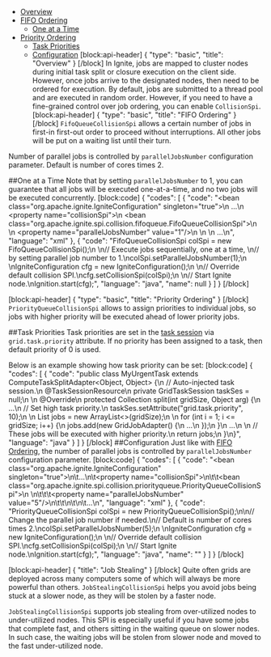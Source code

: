 * [Overview](#overview)
* [FIFO Ordering](#fifo-ordering)
  * [One at a Time](#section-one-at-a-time)
* [Priority Ordering](#priority-ordering)
  * [Task Priorities](#section-task-priorities)
  * [Configuration](#section-configuration)
[block:api-header]
{
  "type": "basic",
  "title": "Overview"
}
[/block]
In Ignite, jobs are mapped to cluster nodes during initial task split or closure execution on the  client side. However, once jobs arrive to the designated nodes, then need to be ordered for execution. By default, jobs are submitted to a thread pool and are executed in random order.  However, if you need to have a fine-grained control over job ordering, you can enable `CollisionSpi`.
[block:api-header]
{
  "type": "basic",
  "title": "FIFO Ordering"
}
[/block]
`FifoQueueCollisionSpi` allows a certain number of jobs in first-in first-out order to proceed without interruptions. All other jobs will be put on a waiting list until their turn.

Number of parallel jobs is controlled by `parallelJobsNumber` configuration parameter. Default is number of cores times 2.

##One at a Time
Note that by setting `parallelJobsNumber` to 1, you can guarantee that all jobs will be executed one-at-a-time, and no two jobs will be executed concurrently.
[block:code]
{
  "codes": [
    {
      "code": "<bean class=\"org.apache.ignite.IgniteConfiguration\" singleton=\"true\">\n  ...\n  <property name=\"collisionSpi\">\n    <bean class=\"org.apache.ignite.spi.collision.fifoqueue.FifoQueueCollisionSpi\">\n      <!-- Execute one job at a time. -->\n      <property name=\"parallelJobsNumber\" value=\"1\"/>\n    </bean>\n  </property>\n  ...\n</bean>",
      "language": "xml"
    },
    {
      "code": "FifoQueueCollisionSpi colSpi = new FifoQueueCollisionSpi();\n \n// Execute jobs sequentially, one at a time, \n// by setting parallel job number to 1.\ncolSpi.setParallelJobsNumber(1);\n \nIgniteConfiguration cfg = new IgniteConfiguration();\n \n// Override default collision SPI.\ncfg.setCollisionSpi(colSpi);\n \n// Start Ignite node.\nIgnition.start(cfg);",
      "language": "java",
      "name": null
    }
  ]
}
[/block]

[block:api-header]
{
  "type": "basic",
  "title": "Priority Ordering"
}
[/block]
`PriorityQueueCollisionSpi` allows to assign priorities to individual jobs, so jobs with higher priority will be executed ahead of lower priority jobs. 

##Task Priorities
Task priorities are set in the [task session](/docs/compute-tasks#distributed-task-session) via `grid.task.priority` attribute. If no priority has been assigned to a task, then default priority of 0 is used.

Below is an example showing how task priority can be set:
[block:code]
{
  "codes": [
    {
      "code": "public class MyUrgentTask extends ComputeTaskSplitAdapter<Object, Object> {\n  // Auto-injected task session.\n  @TaskSessionResource\n  private GridTaskSession taskSes = null;\n \n  @Override\n  protected Collection<ComputeJob> split(int gridSize, Object arg) {\n    ...\n    // Set high task priority.\n    taskSes.setAttribute(\"grid.task.priority\", 10);\n \n    List<ComputeJob> jobs = new ArrayList<>(gridSize);\n    \n    for (int i = 1; i <= gridSize; i++) {\n      jobs.add(new GridJobAdapter() {\n        ...\n      });\n    }\n    ...\n      \n    // These jobs will be executed with higher priority.\n    return jobs;\n  }\n}",
      "language": "java"
    }
  ]
}
[/block]
##Configuration
Just like with [FIFO Ordering](#fifo-ordering), the number of parallel jobs is controlled by `parallelJobsNumber` configuration parameter. 
[block:code]
{
  "codes": [
    {
      "code": "<bean class=\"org.apache.ignite.IgniteConfiguration\" singleton=\"true\">\n\t...\n\t<property name=\"collisionSpi\">\n\t\t<bean class=\"org.apache.ignite.spi.collision.priorityqueue.PriorityQueueCollisionSpi\">\n      <!-- \n        Change the parallel job number if needed.\n        Default is number of cores times 2.\n      -->\n\t\t\t<property name=\"parallelJobsNumber\" value=\"5\"/>\n\t\t</bean>\n\t</property>\n\t...\n</bean>",
      "language": "xml"
    },
    {
      "code": "PriorityQueueCollisionSpi colSpi = new PriorityQueueCollisionSpi();\n\n// Change the parallel job number if needed.\n// Default is number of cores times 2.\ncolSpi.setParallelJobsNumber(5);\n \nIgniteConfiguration cfg = new IgniteConfiguration();\n \n// Override default collision SPI.\ncfg.setCollisionSpi(colSpi);\n \n// Start Ignite node.\nIgnition.start(cfg);",
      "language": "java",
      "name": ""
    }
  ]
}
[/block]

[block:api-header]
{
  "title": "Job Stealing"
}
[/block]
Quite often grids are deployed across many computers some of which will always be more powerful than others. `JobStealingCollisionSpi` helps you avoid jobs being stuck at a slower node, as they will be stolen by a faster node.

`JobStealingCollisionSpi` supports job stealing from over-utilized nodes to under-utilized nodes. This SPI is especially useful if you have some jobs that complete fast, and others sitting in the waiting queue on slower nodes. In such case, the waiting jobs will be stolen from slower node and moved to the fast under-utilized node.